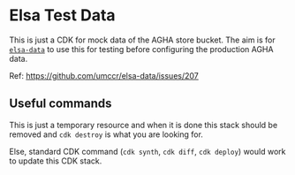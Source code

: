 # Elsa Test Data

This is just a CDK for mock data of the AGHA store bucket. The aim is for [`elsa-data`](https://github.com/umccr/elsa-data) to use this for testing before configuring the production AGHA data.

Ref: https://github.com/umccr/elsa-data/issues/207


## Useful commands

This is just a temporary resource and when it is done this stack should be removed and `cdk destroy` is what you are looking for.

Else, standard CDK command (`cdk synth`, `cdk diff`, `cdk deploy`) would work to update this CDK stack.
